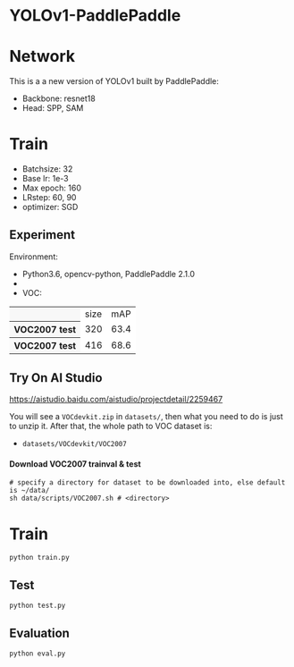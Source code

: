 # YOLOv1-PaddlePaddle


# Network
This is a a new version of YOLOv1 built by PaddlePaddle:
- Backbone: resnet18
- Head: SPP, SAM

# Train
- Batchsize: 32
- Base lr: 1e-3
- Max epoch: 160
- LRstep: 60, 90
- optimizer: SGD


## Experiment
Environment:

- Python3.6, opencv-python, PaddlePaddle 2.1.0
- 
- VOC:
<table><tbody>
<tr><th align="left" bgcolor=#f8f8f8> </th>     <td bgcolor=white> size </td><td bgcolor=white> mAP </td></tr>
<tr><th align="left" bgcolor=#f8f8f8> VOC2007 test</th><td bgcolor=white> 320 </td><td bgcolor=white> 63.4 </td></tr>
<tr><th align="left" bgcolor=#f8f8f8> VOC2007 test</th><td bgcolor=white> 416 </td><td bgcolor=white> 68.6 </td></tr>
</table></tbody>


## Try On AI Studio
https://aistudio.baidu.com/aistudio/projectdetail/2259467




You will see a ```VOCdevkit.zip``` in ```datasets/```, then what you need to do is just to unzip it. After that, the whole path to VOC dataset is:

- ```datasets/VOCdevkit/VOC2007```


#### Download VOC2007 trainval & test

```Shell
# specify a directory for dataset to be downloaded into, else default is ~/data/
sh data/scripts/VOC2007.sh # <directory>
```


# Train
```Shell
python train.py
```


## Test
```Shell
python test.py
```

## Evaluation
```Shell
python eval.py
```


